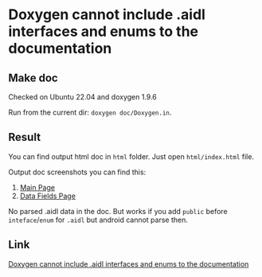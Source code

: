 # Doxygen cannot include .aidl interfaces and enums to the documentation

## Make doc

Checked on Ubuntu 22.04 and doxygen 1.9.6

Run from the current dir: ```doxygen doc/Doxygen.in```.

## Result

You can find output html doc in `html` folder. Just open `html/index.html` file.

Output doc screenshots you can find this:

1. [Main Page](img/output_mainpage.png)
2. [Data Fields Page](img/output_datafields.png)

No parsed .aidl data in the doc. But works if you add `public` before `inteface`/`enum` for `.aidl` but android cannot parse then.

## Link

[Doxygen cannot include .aidl interfaces and enums to the documentation](https://stackoverflow.com/questions/77448988)
